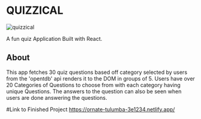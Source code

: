 # QUIZZICAL
![quizzical](https://user-images.githubusercontent.com/56205463/189883191-20709db7-cf1b-4d7a-8d9a-52375e1786bf.png)

A fun quiz Application Built with React.

## About
  This app fetches 30 quiz questions based off category selected by users from the 'opentdb' api renders it to the DOM in groups of 5. Users have over 20 Categories of Questions to choose from with each category having unique Questions. The answers to the question can also be seen when users are done answering the questions.
  
 #Link to Finished Project
 https://ornate-tulumba-3e1234.netlify.app/

